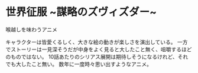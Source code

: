 # 世界征服 ~謀略のズヴィズダー~

喉越しを味わうアニメ

<div class="youtube" src-id="ZTuHs1FgPEs"></div>

キャラクターは皆愛くるしく、大きな絵の動きが楽しさを演出している。
一方でストーリーは一見深そうだが中身をよく見ると大したこと無く、咀嚼するほどのものではない。
10話あたりのシリアス展開は期待しそうになるけれど、それでも大したこと無い。
数年に一度時々思い出すようなアニメ。
